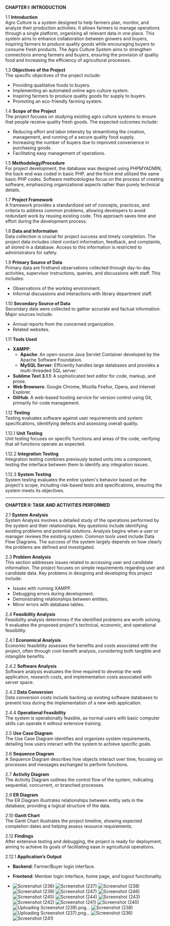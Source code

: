 

**CHAPTER I: INTRODUCTION**

1.1 **Introduction**  
Agro Culture is a system designed to help farmers plan, monitor, and analyze their production activities. It allows farmers to manage operations through a single platform, organizing all relevant data in one place. This system aims to enhance collaboration between growers and buyers, inspiring farmers to produce quality goods while encouraging buyers to consume fresh products. The Agro Culture System aims to strengthen connections among farmers and buyers, ensuring the provision of quality food and increasing the efficiency of agricultural processes.

1.3 **Objectives of the Project**  
The specific objectives of the project include:
- Providing qualitative foods to buyers.
- Implementing an automated online agro culture system.
- Inspiring farmers to produce quality goods for supply to buyers.
- Promoting an eco-friendly farming system.

1.4 **Scope of the Project**  
The project focuses on studying existing agro culture systems to ensure that people receive quality fresh goods. The expected outcomes include:
- Reducing effort and labor intensity by streamlining the creation, management, and running of a secure quality food supply.
- Increasing the number of buyers due to improved convenience in purchasing goods.
- Facilitating easy management of operations.

1.5 **Methodology/Procedure**  
For project development, the database was designed using PHPMYADMIN, the back end was coded in basic PHP, and the front end utilized the same basic PHP codes. Software methodologies focus on the process of creating software, emphasizing organizational aspects rather than purely technical details.

1.7 **Project Framework**  
A framework provides a standardized set of concepts, practices, and criteria to address common problems, allowing developers to avoid redundant work by reusing existing code. This approach saves time and effort during the development process.

1.8 **Data and Information**  
Data collection is crucial for project success and timely completion. The project data includes client contact information, feedback, and complaints, all stored in a database. Access to this information is restricted to administrators for safety.

1.9 **Primary Source of Data**  
Primary data are firsthand observations collected through day-to-day activities, supervisor instructions, queries, and discussions with staff. This includes:
- Observations of the working environment.
- Informal discussions and interactions with library department staff.

1.10 **Secondary Source of Data**  
Secondary data were collected to gather accurate and factual information. Major sources include:
- Annual reports from the concerned organization.
- Related websites.

1.11 **Tools Used**  
- **XAMPP**: 
  - **Apache**: An open-source Java Servlet Container developed by the Apache Software Foundation.
  - **MySQL Server**: Efficiently handles large databases and provides a multi-threaded SQL server.
- **Sublime Text 3.1.1**: A sophisticated text editor for code, markup, and prose.
- **Web Browsers**: Google Chrome, Mozilla Firefox, Opera, and Internet Explorer.
- **GitHub**: A web-based hosting service for version control using Git, primarily for code management.

1.12 **Testing**  
Testing evaluates software against user requirements and system specifications, identifying defects and assessing overall quality.

1.12.1 **Unit Testing**  
Unit testing focuses on specific functions and areas of the code, verifying that all functions operate as expected.

1.12.2 **Integration Testing**  
Integration testing combines previously tested units into a component, testing the interface between them to identify any integration issues.

1.12.3 **System Testing**  
System testing evaluates the entire system's behavior based on the project's scope, including risk-based tests and specifications, ensuring the system meets its objectives.

---

**CHAPTER II: TASK AND ACTIVITIES PERFORMED**

2.1 **System Analysis**  
System Analysis involves a detailed study of the operations performed by the system and their relationships. Key questions include identifying existing problems and potential solutions. Analysis begins when a user or manager reviews the existing system. Common tools used include Data Flow Diagrams. The success of the system largely depends on how clearly the problems are defined and investigated.

2.3 **Problem Analysis**  
This section addresses issues related to accessing user and candidate information. The project focuses on simple requirements regarding user and candidate data. Key problems in designing and developing this project include:
- Issues with running XAMPP.
- Debugging errors during development.
- Demonstrating relationships between entities.
- Minor errors with database tables.

2.4 **Feasibility Analysis**  
Feasibility analysis determines if the identified problems are worth solving. It evaluates the proposed project's technical, economic, and operational feasibility.

2.4.1 **Economical Analysis**  
Economic feasibility assesses the benefits and costs associated with the project, often through cost-benefit analysis, considering both tangible and intangible benefits.

2.4.2 **Software Analysis**  
Software analysis evaluates the time required to develop the web application, research costs, and implementation costs associated with server space.

2.4.3 **Data Conversion**  
Data conversion costs include backing up existing software databases to prevent loss during the implementation of a new web application.

2.4.4 **Operational Feasibility**  
The system is operationally feasible, as normal users with basic computer skills can operate it without extensive training.

2.5 **Use Case Diagram**  
The Use Case Diagram identifies and organizes system requirements, detailing how users interact with the system to achieve specific goals.

2.6 **Sequence Diagram**  
A Sequence Diagram describes how objects interact over time, focusing on processes and messages exchanged to perform functions.

2.7 **Activity Diagram**  
The Activity Diagram outlines the control flow of the system, indicating sequential, concurrent, or branched processes.

2.9 **ER Diagram**  
The ER Diagram illustrates relationships between entity sets in the database, providing a logical structure of the data.

2.10 **Gantt Chart**  
The Gantt Chart illustrates the project timeline, showing expected completion dates and helping assess resource requirements.

2.12 **Findings**  
After extensive testing and debugging, the project is ready for deployment, aiming to achieve its goals of facilitating ease in agricultural operations.

2.12.1 **Application’s Output**  
- **Backend**: Farmer/Buyer login interface.
- **Frontend**: Member login interface, home page, and logout functionality.

- ![Screenshot (236)](https://github.com/user-attachments/assets/89e851ce-49d3-4bd7-9b4f-d4cee1bc2cf2)  ![Screenshot (237)](https://github.com/user-attachments/assets/b478c66e-d119-42ef-b3c6-1ed6bf971a68)  ![Screenshot (238)](https://github.com/user-attachments/assets/fe86a64f-49fb-4495-9a36-a3d5ba83cda3) ![Screenshot (239)](https://github.com/user-attachments/assets/07d813e5-8b58-4e57-ae52-a5c08c2fcb2a)    ![Screenshot (247)](https://github.com/user-attachments/assets/633486dd-91c9-4f7c-8bc7-5088fa24683f)
![Screenshot (246)](https://github.com/user-attachments/assets/8d2fda3a-f3a8-4717-a425-c21ac564eb34)
![Screenshot (245)](https://github.com/user-attachments/assets/f000b286-119c-4f92-9678-147ef5f0e844)
![Screenshot (244)](https://github.com/user-attachments/assets/004934ee-6d7e-4fc3-b6fe-dbd6e69163d3)
![Screenshot (243)](https://github.com/user-attachments/assets/346f530b-3517-4d1a-ac3c-382bbcf00f60)
![Screenshot (242)](https://github.com/user-attachments/assets/5094b09e-a532-40f1-a6b9-6bcd8c55a840)
![Screenshot (241)](https://github.com/user-attachments/assets/108c7bde-cb4c-43aa-997c-9841020f355c)
![Screenshot (240)](https://github.com/user-attachments/assets/1c1b6c6f-608f-47ff-8436-97696e687e83)
![Uploading Screenshot (239).png…]()
![Screenshot (238)](https://github.com/user-attachments/assets/9a5ab0ba-2875-4732-b0dc-3dcfd9ec1fd4)
![Uploading Screenshot (237).png…]()
![Screenshot (236)](https://github.com/user-attachments/assets/cf36d846-4f07-485c-a1fd-239def68372b)
![Screenshot (241)](https://github.com/user-attachments/assets/138da5b2-c16d-4981-8ab8-f4802cd93974)





